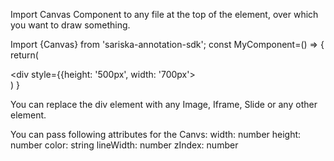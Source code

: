 Import Canvas Component to any file at the top of the element, over which you want to draw something.

Import {Canvas} from 'sariska-annotation-sdk';
const MyComponent=() => {
  return(
    <div>
      <Canvas width={700} height={500} />
      <div style={{height: '500px', width: '700px'></div>
    </div>
  )
}

You can replace the div element with any Image, Iframe, Slide or any other element.

You can pass following attributes for the Canvs:
  width: number
  height: number
  color: string
  lineWidth: number
  zIndex: number
